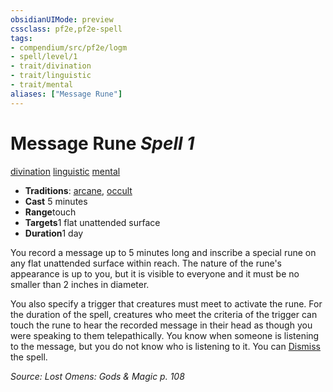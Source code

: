 ```yaml
---
obsidianUIMode: preview
cssclass: pf2e,pf2e-spell
tags:
- compendium/src/pf2e/logm
- spell/level/1
- trait/divination
- trait/linguistic
- trait/mental
aliases: ["Message Rune"]
---
```

# Message Rune *Spell 1*   
[divination](../../rules/traits/divination.md)  [linguistic](../../rules/traits/linguistic.md)  [mental](../../rules/traits/mental.md)  

- **Traditions**: [arcane](../../rules/traits/arcane.md), [occult](../../rules/traits/occult.md)
- **Cast** 5 minutes 
- **Range**touch
- **Targets**1 flat unattended surface
- **Duration**1 day

You record a message up to 5 minutes long and inscribe a special rune on any flat unattended surface within reach. The nature of the rune's appearance is up to you, but it is visible to everyone and it must be no smaller than 2 inches in diameter.

You also specify a trigger that creatures must meet to activate the rune. For the duration of the spell, creatures who meet the criteria of the trigger can touch the rune to hear the recorded message in their head as though you were speaking to them telepathically. You know when someone is listening to the message, but you do not know who is listening to it. You can [Dismiss](../../rules/actions/dismiss.md) the spell.

*Source: Lost Omens: Gods & Magic p. 108*